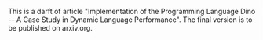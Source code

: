 This is a darft of article "Implementation of the Programming Language
Dino -- A Case Study in Dynamic Language Performance".  The final
version is to be published on arxiv.org.
